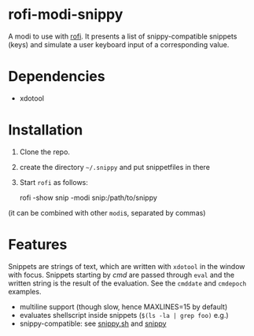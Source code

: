 # rofi-modi-snippy

A modi to use with [rofi](https://github.com/davatorium/rofi). It presents a
list of snippy-compatible snippets (keys) and simulate a user keyboard input of a
corresponding value.

# Dependencies

- xdotool

# Installation

1. Clone the repo.
1. create the directory `~/.snippy` and put snippetfiles in there
1. Start `rofi` as follows:

      rofi -show snip -modi snip:/path/to/snippy

(it can be combined with other `modi`s, separated by commas)

# Features 

Snippets are strings of text, which are written with `xdotool` in the window
with focus. Snippets starting by *cmd* are passed through `eval` and the written
string is the result of the evaluation. See the `cmddate` and `cmdepoch`
examples.

* multiline support (though slow, hence MAXLINES=15 by default)
* evaluates shellscript inside snippets (`$(ls -la | grep foo)` e.g.)
* snippy-compatible: see [snippy.sh](https://bbs.archlinux.org/viewtopic.php?id=71938&p=2) and [snippy](https://github.com/tseemann/snippy)

